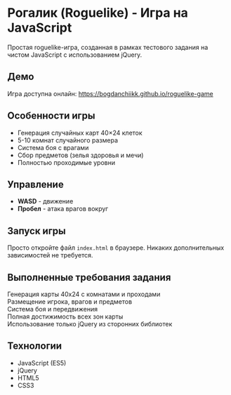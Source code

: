 # Рогалик (Roguelike) - Игра на JavaScript

Простая roguelike-игра, созданная в рамках тестового задания на чистом JavaScript с использованием jQuery.

## Демо
Игра доступна онлайн: https://bogdanchiikk.github.io/roguelike-game

## Особенности игры

- Генерация случайных карт 40×24 клеток
- 5-10 комнат случайного размера
- Система боя с врагами
- Сбор предметов (зелья здоровья и мечи)
- Полностью проходимые уровни

## Управление

- **WASD** - движение
- **Пробел** - атака врагов вокруг

## Запуск игры

Просто откройте файл `index.html` в браузере. Никаких дополнительных зависимостей не требуется.

## Выполненные требования задания

Генерация карты 40x24 с комнатами и проходами  
Размещение игрока, врагов и предметов  
Система боя и передвижения  
Полная достижимость всех зон карты  
Использование только jQuery из сторонних библиотек  

## Технологии

- JavaScript (ES5)
- jQuery
- HTML5
- CSS3
